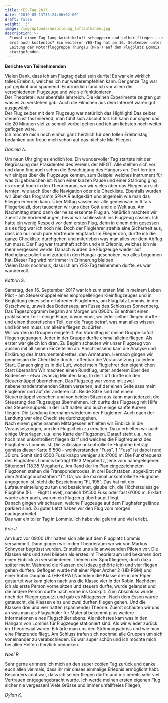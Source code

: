 ```yaml
---
title: YES-Tag 2017
date: '2019-05-13T15:24:06+02:00'
draft: false
weight: '3'
image: /img/uploads/ausbildung_luftaufnahme.jpg
description: >-
  Einmal einen Tag lang Aviatikkluft schnuppern und selber fliegen – und das
  erst noch kostenlos? Ein weiterer YES-Tag hat am 16. September unter der
  Leitung der Motorfluggruppe Thurgau (MFGT) auf dem Flugplatz Lommis
  stattgefunden.
---
```

**Berichte von Teilnehmenden**

Vielen Dank, dass ich am Flugtag dabei sein durfte! Es war ein wirklich tolles Erlebnis, welches ich nur weiterempfehlen kann. Der ganze Tag war gut geplant und spannend. Eindrücklich fand ich vor allem die verschiedenen Flugzeuge und wie sie funktionieren.\
Der Theorieteil war ebenfalls lehrreich. Die kleinen Experimente zeigten gut was es zu verstehen gab. Auch die Filmchen aus dem Internet waren gut ausgewählt\
Der Flug selber mit dem Flugzeug war natürlich das Highlight! Das selber steuern ist faszinierend, man fühlt sich absolut toll. Ich kann nur sagen das die 20 Minuten viel zu schnell vorbei gehen und ich am liebsten noch weiter geflogen wäre.\
Ich möchte mich noch einmal ganz herzlich für den tollen Erlebnistag bedanken und freue mich schon auf das nächste Mal Fliegen.

_Daniela A._



Um neun Uhr ging es endlich los. Ein wundervoller Tag startete mit der Begrüssung des Präsidenten des Vereins der MFGT. Alle stellten sich vor und dann fing auch schon die Besichtigung des Hangars an. Dort lernten wir einiges über die Flugzeuge kennen, zum Beispiel welches Instrument für was zu gebrauchen ist. Nach einer kurzen Pause und einer Stärkung ging es erneut hoch in den Theorieraum, wo wir vieles über das Fliegen an sich lernten, wie auch über die Navigation oder die Checkliste. Ebenfalls wurden wir über das Programm SPHAIR aufgeklärt und allgemein wie man das Fliegen erlernen kann. Über Mittag sassen wir alle gemeinsam in Rita's Fliegerbeizli, dort tauschten wir uns über Gott und die Welt aus. Am Nachmittag stand dann der heiss ersehnte Flug an. Natürlich machten wir zuerst alle Vorbereitungen, bevor wir schliesslich ins Flugzeug sassen. Ich hatte ein wenig Respekt vor dem ersten Flug, denn in einem drin gesessen als es flog war ich noch nie. Doch der Fluglehrer strahle eine Sicherheit aus, dass ich nur noch pure Vorfreude empfand. Im Flieger drin, durfte ich die ganze Checkliste durchgehen und miterleben was man alles vor dem Abflug tun muss. Der Flug war traumhaft schön und ein Erlebnis, welches ich nie mehr vergessen werde. Danach wurden die Flugzeuge wieder auf Hochglanz poliert und zurück in den Hangar geschoben, wo alles begonnen hat. Dieser Tag wird mir immer in Erinnerung bleiben.\
Vielen Dank nochmals, dass ich am YES-Tag teilnehmen durfte, es war wundervoll.

_Kathrin S._



Samstag, den 16. September 2017 war ich zum ersten Mal in meinem Leben Pilot - am Steuerknüppel eines einpropellerigen Kleinflugzeuges und in Begleitung eines sehr erfahrenen Fluglehrers, am Flugplatz Lommis, in der Ostschweiz, unweit des Bodensees, am Fusse des Schlosses Sonnenberg. Das Tagesprogramm begann am Morgen um 0900h. Es enthielt einen praktischen Teil - einige Flüge, davon einer, wo jeder selber fliegen durfte - und einen theoretischen Teil, der die Frage betraf, was man alles wissen und können muss, um alleine fliegen zu dürfen.\
Wir wurden in Gruppen eingeteilt. Am Vormittag ist meine Gruppe sofort fliegen gegangen. Jeder in der Gruppe durfte einmal alleine fliegen. Als erster war gleich ich dran. Zu Beginn schauten wir unser Flugzeug von aussen mit all seinen Einzelteilen an. Anschliessend kam die Analyse und Erklärung des Instrumentenbrettes, den Armaturen. Hernach gingen wir gemeinsam die Checkliste durch - offenbar die Voraussetzung zu jedem Start. Danach ging es in die Luft, wobei mein Fluglehrer den eigentlichen Start übernahm Wir machten einen Rundflug, unter anderem über den Bodensee - etwa zwanzig Minuten lang. In der Luft durfte ich den Steuerknüppel übernehmen. Das Flugzeug war vorne mit zwei nebeneinanderstehenden Sitzen versehen; auf der einen Seite sass mein Fluglehrer und auf der anderen ich. Beide Sitze sind mit einem Steuerknüppel versehen und von beiden Sitzen aus kann man jederzeit die Steuerung des Flugzeuges übernehmen. Ich durfte das Flugzeug mit Hilfe des Steuerknüppels in der Luft halten und auch einige sanfte Kurven fliegen. Die Landung übernahm wiederum der Fluglehrer. Auch nach der Landung war eine Checkliste durchzugehen.\
Nach einem gemeinsamen Mittagessen erhielten wir Einblick in die Voraussetzungen, um den Flugschein zu erhalten. Dazu erhielten wir auch einige Unterlagen, u.a. eine Karte der Flugzonen. Darauf steht u.a., wie hoch man unkontrolliert fliegen darf und welches die Flugfrequenz des Flughafens Lommis ist. Die zulässige unkontrollierte Flughöhe beträgt gemäss dieser Karte 6'500 - wohlverstanden "Fuss". 1 "Fuss" ist dabei rund 30 cm. Somit sind 6500 Fuss knapp weniger als 2'000 m. Die Funkfrequenz des Flughafens Lommis beträgt 119.3 Megahertz, jene vom nahegelegenen Sittendorf 118.35 Megahertz. Am Rand der im Plan eingezeichneten Flugzonen stehen die Transpondercodes, in drei Buchstaben, abgekürzt mit dem Anfangsbuchstaben "T". Da, wo die maximal unkontrollierte Flughöhe angegeben ist, steht die Bezeichnung "FL 195". Das hat mit der Luftraumeinteilung zu tun und bezeichnet, glaube ich, die Höchstzulässige Flughöhe (FL = Flight Level), nämlich 19'500 Fuss oder fast 6'000 m. Erklärt wurde aber auch, warum ein Flugzeug überhaupt fliegt.\
Danach gingen wir schauen, welche Flugzeuge auf dem Flughafengelände parkiert sind. Zu guter Letzt haben wir den Flug vom morgen nachgearbeitet. \
Das war ein toller Tag in Lommis. Ich habe viel gelernt und viel erlebt.

_Eric J._



Am kurz vor 09:00 Uhr hatten sich alle auf dem Flugplatz Lommis versammelt. Dann gingen wir in den Theorieraum wo wir von Markus Schnyder begrüsst wurden. Er stellte uns alle anwesenden Piloten vor. Die Klassen eins und zwei blieben als erstes im Theorieraum und bekamen dort einen Einblick zu verschiedenen Themen der Sportfliegerei, doch dazu später mehr. Während die Klassen drei (dazu gehörte ich) und vier fliegen gehen durften. Geflogen wurde mit einer Piper Archer 2 (HB-PGM) und einer Robin Dauphin 4 (HB-KFW) Nachdem die Klasse drei in der Piper gestartet war kam gleich nach uns die Klasse vier in der Robin. Nachdem ich als erste Person vorne sitzen und steuern durfte, wurde gelandet und die andere Person durfte nach vorne ins Cockpit. Zum Abschluss wurde noch der Flieger geputzt und gab es Mittagessen. Nach dem Essen wurde getauscht, die Klassen eins und zwei durften fliegen gehen. Und die Klassen drei und vier hatten (spannende) Theorie. Zuerst schauten wir uns an was man als Flugschüler für Material bekommt plus weitere Informationen eines Flugschülerlebens. Als nächstes kam was in den Hangars von Lommis für Flugzeuge stationiert sind. Als wir wieder zurück im Theoriesaal waren. Erklärte man uns den Strömungsabriss und wie man eine Platzrunde fliegt. Am Schluss trafen sich nochmal alle Gruppen um sich voneinander zu verabschieden. Es war super schön und ich möchte mich bei allen Helfern herzlich bedanken.

_Noel R._



Sehr gerne erinnere ich mich an den super coolen Tag zurück und danke euch allen vielmals, dass ihr mir dieses einmalige Erlebnis ermöglicht habt. Besonders cool war, dass ich selber fliegen dürfte und mir bereits sehr viel Vertrauen entgegengebracht wurde. Ich werde meinen ersten eigenen Flug sicher nie vergessen! Viele Grüsse und immer unfallfreies Fliegen,

_Dylan K._
